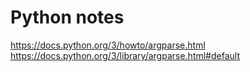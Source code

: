 # Python notes

https://docs.python.org/3/howto/argparse.html
https://docs.python.org/3/library/argparse.html#default
